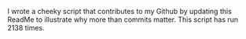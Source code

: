 I wrote a cheeky script that contributes to my Github by updating this ReadMe to illustrate why more than commits matter. This script has run 2138 times.